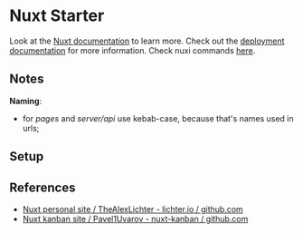 # Nuxt Starter

Look at the [Nuxt documentation](https://nuxt.com/docs/getting-started/introduction) to learn more.
Check out the [deployment documentation](https://nuxt.com/docs/getting-started/deployment) for more information.
Check nuxi commands [here](https://nuxt.com/docs/api/commands/add).

## Notes

**Naming**:

- for _pages_ and _server/api_ use kebab-case, because that's names used in urls;

## Setup



## References

- [Nuxt personal site / TheAlexLichter - lichter.io / github.com](https://github.com/TheAlexLichter/lichter.io/tree/main)
- [Nuxt kanban site / Pavel1Uvarov - nuxt-kanban / github.com](https://github.com/Pavel1Uvarov/nuxt-kanban/tree/main)
